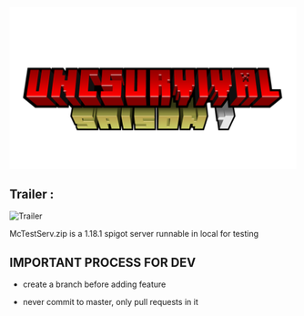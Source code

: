 ![UncSurvival](4K-UNCSURVIVAL.png)

## Trailer :
![Trailer](https://www.youtube.com/watch?v=jRSR0QCqAd8)

McTestServ.zip is a 1.18.1 spigot server runnable in local for testing

## IMPORTANT PROCESS FOR DEV

- create a branch before adding feature

- never commit to master, only pull requests in it
